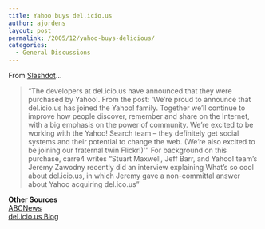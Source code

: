 ```yaml
---
title: Yahoo buys del.icio.us
author: ajordens
layout: post
permalink: /2005/12/yahoo-buys-delicious/
categories:
  - General Discussions
---
```

From [Slashdot][1]&#8230;

> &#8220;The developers at del.icio.us have announced that they were purchased by Yahoo!. From the post: &#8216;We&#8217;re proud to announce that del.icio.us has joined the Yahoo! family. Together we&#8217;ll continue to improve how people discover, remember and share on the Internet, with a big emphasis on the power of community. We&#8217;re excited to be working with the Yahoo! Search team &#8211; they definitely get social systems and their potential to change the web. (We&#8217;re also excited to be joining our fraternal twin Flickr!)'&#8221; For background on this purchase, carre4 writes &#8220;Stuart Maxwell, Jeff Barr, and Yahoo! team&#8217;s Jeremy Zawodny recently did an interview explaining What&#8217;s so cool about del.icio.us, in which Jeremy gave a non-committal answer about Yahoo acquiring del.ico.us&#8221;

**Other Sources**  
[ABCNews][2]  
[del.icio.us Blog][3]

 [1]: http://slashdot.org/article.pl?sid=05/12/09/1954200&#038;from=rss
 [2]: http://abcnews.go.com/Technology/wireStory?id=1391267
 [3]: http://blog.del.icio.us/